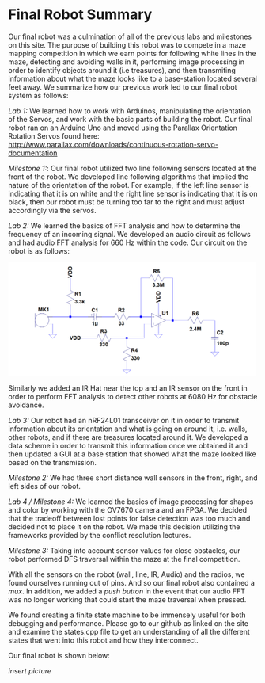 # Final Robot Summary

Our final robot was a culmination of all of the previous labs and milestones on this site. The purpose of building this robot was to compete in a maze mapping competition in which we earn points for following white lines in the maze, detecting and avoiding walls in it, performing image processing in order to identify objects around it (i.e treasures), and then transmiting  information about what the maze looks like to a base-station located several feet away. We summarize how our previous work led to our final robot system as follows:

*Lab 1:* We learned how to work with Arduinos, manipulating the orientation of the Servos, and work with the basic parts of 
building the robot. Our final robot ran on an Arduino Uno and moved using the Parallax Orientation Rotation Servos found
here: http://www.parallax.com/downloads/continuous-rotation-servo-documentation

*Milestone 1:*: Our final robot utilized two line following sensors located at the front of the robot. We developed 
line following algorithms that implied the nature of the orientation of the robot. For example, if the 
left line sensor is indicating that it is on white and the right line sensor is indicating that it is on black, then our robot must be turning too far to the right and must adjust accordingly via the servos.

*Lab 2:* We learned the basics of FFT analysis and how to determine the frequency of an incoming signal. We developed an audio circuit as follows and had audio FFT analysis for 660 Hz within the code. Our circuit on the robot is as follows:

<img src=https://github.com/Blue9/ece3400-team20/blob/gh-pages/img/portfolio/MicrophoneCircuit.png width=500>

Similarly we added an IR Hat near the top and an IR sensor on the front in order to perform FFT analysis to detect other robots at 6080 Hz for obstacle avoidance. 

*Lab 3:* Our robot had an nRF24L01 transceiver on it in order to transmit information about its orientation and what is going on around it, i.e. walls, other robots, and if there are treasures located around it. We developed a data scheme in order to transmit this information once we obtained it and then updated a GUI at a base station that showed what the maze looked like based on the  transmission. 

*Milestone 2:* We had three short distance wall sensors in the front, right, and left sides of our robot. 

*Lab 4 / Milestone 4:* We learned the basics of image processing for shapes and color by working with the OV7670 camera and an FPGA. We decided that the tradeoff between lost points for false detection was too much and decided not to place it on the robot. We made this decision utilizing the frameworks provided by the conflict resolution lectures.

*Milestone 3:* Taking into account sensor values for close obstacles, our robot performed DFS traversal within the maze at the final competition. 

With all the sensors on the robot (wall, line, IR, Audio) and the radios, we found ourselves running out of pins. And so our final robot also contained a *mux*. In addition, we added a *push button* in the event that our audio FFT was no longer working that could start the maze traversal when pressed.

We found creating a finite state machine to be immensely useful for both debugging and performance. Please go to our github as linked on the site and examine the states.cpp file to get an understanding of all the different states that went into this robot and how they interconnect.

Our final robot is shown below:

*insert picture*






